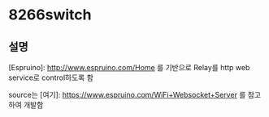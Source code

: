 # 8266switch

## 설명

[Espruino]: http://www.espruino.com/Home  를 기반으로 Relay를 http web service로 control하도록 함

source는 [여기]: https://www.espruino.com/WiFi+Websocket+Server 를 참고하여 개발함
